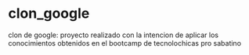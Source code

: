 # clon_google
clon de google: proyecto realizado con la intencion de aplicar los conocimientos obtenidos en el bootcamp de tecnolochicas pro sabatino
